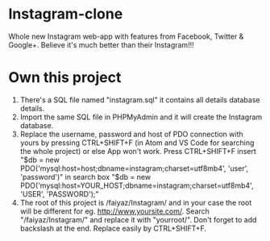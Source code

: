 # Instagram-clone
Whole new Instagram web-app with features from Facebook, Twitter &amp; Google+. Believe it's much better than their Instagram!!!

# Own this project
1. There's a SQL file named "instagram.sql" it contains all details database details.
2. Import the same SQL file in PHPMyAdmin and it will create the Instagram database.
3. Replace the username, password and host of PDO connection with yours by pressing CTRL+SHIFT+F (in Atom and VS Code for searching the whole project) or else App won't work.                                                                                                Press CTRL+SHIFT+F insert "$db = new PDO('mysql:host=host;dbname=instagram;charset=utf8mb4', 'user', 'password')" in search box         "$db = new PDO('mysql:host=YOUR_HOST;dbname=instagram;charset=utf8mb4', 'USER', 'PASSWORD');"
4. The root of this project is /faiyaz/Instagram/ and in your case the root will be different for eg. http://www.yoursite.com/. Search "/faiyaz/Instagram/" and replace it with "yourroot/". Don't forget to add backslash at the end. Replace easily by CTRL+SHIFT+F.

